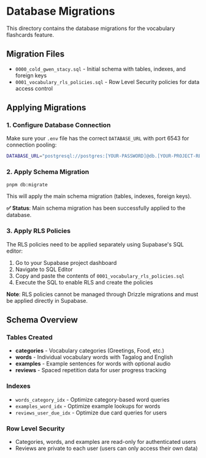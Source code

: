 # Database Migrations

This directory contains the database migrations for the vocabulary flashcards feature.

## Migration Files

- `0000_cold_gwen_stacy.sql` - Initial schema with tables, indexes, and foreign keys
- `0001_vocabulary_rls_policies.sql` - Row Level Security policies for data access control

## Applying Migrations

### 1. Configure Database Connection

Make sure your `.env` file has the correct `DATABASE_URL` with port 6543 for connection pooling:

```bash
DATABASE_URL="postgresql://postgres:[YOUR-PASSWORD]@db.[YOUR-PROJECT-REF].supabase.co:6543/postgres"
```

### 2. Apply Schema Migration

```bash
pnpm db:migrate
```

This will apply the main schema migration (tables, indexes, foreign keys).

**✅ Status**: Main schema migration has been successfully applied to the database.

### 3. Apply RLS Policies

The RLS policies need to be applied separately using Supabase's SQL editor:

1. Go to your Supabase project dashboard
2. Navigate to SQL Editor
3. Copy and paste the contents of `0001_vocabulary_rls_policies.sql`
4. Execute the SQL to enable RLS and create the policies

**Note**: RLS policies cannot be managed through Drizzle migrations and must be applied directly in Supabase.

## Schema Overview

### Tables Created

- **categories** - Vocabulary categories (Greetings, Food, etc.)
- **words** - Individual vocabulary words with Tagalog and English
- **examples** - Example sentences for words with optional audio
- **reviews** - Spaced repetition data for user progress tracking

### Indexes

- `words_category_idx` - Optimize category-based word queries
- `examples_word_idx` - Optimize example lookups for words
- `reviews_user_due_idx` - Optimize due card queries for users

### Row Level Security

- Categories, words, and examples are read-only for authenticated users
- Reviews are private to each user (users can only access their own data)
